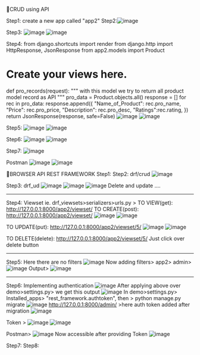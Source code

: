 🧩CRUD using API

Step1: create a new app called "app2"
Step2:![image](https://github.com/user-attachments/assets/1c62888a-caf7-41d2-aff2-f8494e14f9e2)

Step3:
![image](https://github.com/user-attachments/assets/b7928f3e-a02f-41bf-a125-0e498f584f14)
![image](https://github.com/user-attachments/assets/c69a7357-04e1-4868-98b9-059a98b3eb4f)


Step4:
from django.shortcuts import render
from django.http import HttpResponse, JsonResponse
from app2.models import Product

# Create your views here.
def pro_records(request):
    """
    with this model we try to return all product model record as API
    """
    pro_data = Product.objects.all()
    response = []
    for rec in pro_data:
        response.append({
            "Name_of_Product": rec.pro_name,
            "Price": rec.pro_price,
            "Description": rec.pro_desc,
            "Ratings":rec.rating,
        })
    return JsonResponse(response, safe=False)
![image](https://github.com/user-attachments/assets/995eb93e-427b-48a6-b145-79df82ff91b5)
![image](https://github.com/user-attachments/assets/921e171c-3f55-4fb6-afc6-13fea9aa5086)


Step5:
![image](https://github.com/user-attachments/assets/03d3a83f-c6cd-4876-8cb2-1df4509669d1)
![image](https://github.com/user-attachments/assets/5ee9b4ef-b279-46a6-9194-09bdd10512a7)


Step6:
![image](https://github.com/user-attachments/assets/8860a9d3-70fa-40dc-99cb-ea57da59114d)
![image](https://github.com/user-attachments/assets/9b9610be-f43b-43d5-a903-b793e106b487)



Step7:
![image](https://github.com/user-attachments/assets/386e27e1-4364-404d-80e4-990aa068b733)

Postman
![image](https://github.com/user-attachments/assets/ee888d90-dcb5-4e74-b9ad-3cd66abedb90)
![image](https://github.com/user-attachments/assets/17765c38-f6ce-4cac-afd7-347c189ade53)

🧩BROWSER API REST FRAMEWORK
Step1:
Step2: drf/crud
![image](https://github.com/user-attachments/assets/c6b0144c-ff8e-4e50-ba9e-5191c08ccfe4)

Step3: drf_ud
![image](https://github.com/user-attachments/assets/960d43fe-382c-45d8-b55e-57bb41eadc02)
![image](https://github.com/user-attachments/assets/f1695dc5-e033-43b8-9bc3-e3db6f55f778)
![image](https://github.com/user-attachments/assets/11ec37f9-37d0-479f-80bb-e0560ca9bdbb)
Delete and update ....

*******************************************************************************************************************
Step4: Viewset ie. drf_viewsets>serializers>urls.py >
TO VIEW(get): http://127.0.0.1:8000/app2/viewset/
TO CREATE(post): http://127.0.0.1:8000/app2/viewset/
![image](https://github.com/user-attachments/assets/47ff170b-49bc-4f87-bf28-4f3e255f16e2)
![image](https://github.com/user-attachments/assets/0e1bc0b8-556b-420e-9f4f-f3463a712c7a)

TO UPDATE(put): http://127.0.0.1:8000/app2/viewset/5/
![image](https://github.com/user-attachments/assets/0f22a06b-7194-46d7-87f6-08c1dc2d2080)
![image](https://github.com/user-attachments/assets/ab09d53e-513b-4b13-a0db-e0a180db7c96)

TO DELETE(delete): http://127.0.0.1:8000/app2/viewset/5/
Just click over delete button

*******************************************************************************************************************
Step5: Here there are no filters
![image](https://github.com/user-attachments/assets/4a5ccd8b-b068-4163-9338-de12cfa21d58)
Now adding filters> app2> admin> ![image](https://github.com/user-attachments/assets/1bd1eadd-a5e1-46fa-a34d-8e1bef95342c)
Output> ![image](https://github.com/user-attachments/assets/eedacae1-e1e9-4b11-9b50-07a199eba06a)



*******************************************************************************************************************
Step6: Implementing authentication
![image](https://github.com/user-attachments/assets/14c92740-83cd-4b5a-bc45-8c09cb0fd93b)
After applying above over demo>settings.py> we get this output
![image](https://github.com/user-attachments/assets/8efbdd40-c2af-452a-9959-757d8d2150ce)
In demo>settings.py> Installed_apps> "rest_framework.authtoken",
then > python manage.py migrate
![image](https://github.com/user-attachments/assets/e1016257-15cd-46be-b766-5cdd96e6c10a)
http://127.0.0.1:8000/admin/ >here auth token added after migration
![image](https://github.com/user-attachments/assets/e7bad7ef-e2d2-49fd-882d-fcb11c23809c)


Token >
![image](https://github.com/user-attachments/assets/0dee769d-9adc-4599-8aa2-b5d33bd88216)
![image](https://github.com/user-attachments/assets/8ce489e5-622e-4a91-9eb7-580d4fea7eca)

Postman>
![image](https://github.com/user-attachments/assets/b8c16e3e-1d47-49ec-a1ee-410e1bdbe8c3)
Now accessible after providing Token
![image](https://github.com/user-attachments/assets/30db0a15-d30e-49bb-8d4b-dc741252ea1f)


Step7:
Step8:


